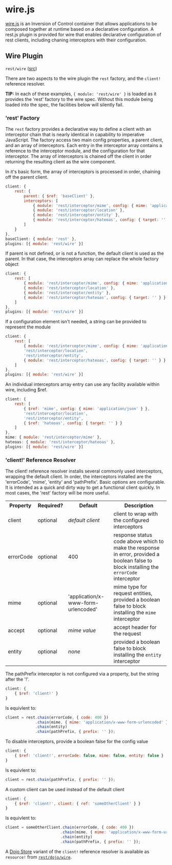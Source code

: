 # wire.js

[wire.js](https://github.com/cujojs/wire/) is an Inversion of Control container that allows applications to be composed together at runtime based on a declarative configuration. A rest.js plugin is provided for wire that enables declarative configuration of rest clients, including chaning interceptors with their configuration.


<a name="module-rest/wire"></a>
## Wire Plugin

`rest/wire` ([src](../wire.js))

There are two aspects to the wire plugin the `rest` factory, and the `client!` reference resolver.

**TIP:** In each of these examples, `{ module: 'rest/wire' }` is loaded as it provides the 'rest' factory to the wire spec.  Without this module being loaded into the spec, the facilities below will silently fail.


<a name="wire-rest-factory"></a>
### 'rest' Factory

The `rest` factory provides a declarative way to define a client with an interceptor chain that is nearly identical in capability to imperative JavaScript. The factory access two main config properties, a parent client, and an array of interceptors. Each entry in the interceptor array contains a reference to the interceptor module, and the configuration for that interceptor. The array of interceptors is chained off the client in order returning the resulting client as the wire component.

In it's basic form, the array of interceptors is processed in order, chaining off the parent client.

```javascript
client: {
    rest: {
        parent: { $ref: 'baseClient' },
        interceptors: [
            { module: 'rest/interceptor/mime', config: { mime: 'application/json' } },
            { module: 'rest/interceptor/location' },
            { module: 'rest/interceptor/entity' },
            { module: 'rest/interceptor/hateoas', config: { target: '' } }
        ]
    }
},
baseClient: { module: 'rest' },
plugins: [{ module: 'rest/wire' }]
```

If parent is not defined, or is not a function, the default client is used as the parent. In that case, the interceptors array can replace the whole factory object

```javascript
client: {
    rest: [
        { module: 'rest/interceptor/mime', config: { mime: 'application/json' } },
        { module: 'rest/interceptor/location' },
        { module: 'rest/interceptor/entity' },
        { module: 'rest/interceptor/hateoas', config: { target: '' } }
    ]
},
plugins: [{ module: 'rest/wire' }]
```

If a configuration element isn't needed, a string can be provided to represent the module

```javascript
client: {
    rest: [
        { module: 'rest/interceptor/mime', config: { mime: 'application/json' } },
        'rest/interceptor/location',
        'rest/interceptor/entity',
        { module: 'rest/interceptor/hateoas', config: { target: '' } }
    ]
},
plugins: [{ module: 'rest/wire' }]
```

An individual interceptors array entry can use any facility available within wire, including $ref.

```javascript
client: {
    rest: [
        { $ref: 'mime', config: { mime: 'application/json' } },
        'rest/interceptor/location',
        'rest/interceptor/entity',
        { $ref: 'hateoas', config: { target: '' } }
    ]
},
mime: { module: 'rest/interceptor/mime' },
hateoas: { module: 'rest/interceptor/hateoas' },
plugins: [{ module: 'rest/wire' }]
```


<a name="wire-client-resolver"></a>
### 'client!' Reference Resolver

The client! reference resolver installs several commonly used interceptors, wrapping the default client. In order, the interceptors installed are the \'errorCode', \'mime', \'entity' and \'pathPrefix'. Basic options are configurable. It is intended as a quick and dirty way to get a functional client quickly. In most cases, the \'rest' factory will be more useful.

<table>
<tr>
  <th>Property</th>
  <th>Required?</th>
  <th>Default</th>
  <th>Description</th>
</tr>
<tr>
  <td>client</td>
  <td>optional</td>
  <td><em>default client</em></td>
  <td>client to wrap with the configured interceptors
</tr>
<tr>
  <td>errorCode</td>
  <td>optional</td>
  <td>400</td>
  <td>response status code above which to make the response in error, provided a boolean false to block installing the <code>errorCode</code> interceptor</td>
</tr>
<tr>
  <td>mime</td>
  <td>optional</td>
  <td>'application/x-www-form-urlencoded'</td>
  <td>mime type for request entities, provided a boolean false to block installing the <code>mime</code> interceptor</td>
</tr>
<tr>
  <td>accept</td>
  <td>optional</td>
  <td><em>mime value</em></td>
  <td>accept header for the request</td>
</tr>
<tr>
  <td>entity</td>
  <td>optional</td>
  <td><em>none</em></td>
  <td>provided a boolean false to block installing the <code>entity</code> interceptor</td>
</tr>
</table>

The pathPrefix interceptor is not configured via a property, but the string after the '!'.

```javascript
client: {
	{ $ref: 'client!' }
}
```

Is equivlent to:

```javascript
client = rest.chain(errorCode, { code: 400 })
             .chain(mime, { mime: 'application/x-www-form-urlencoded' })
             .chain(entity)
             .chain(pathPrefix, { prefix: '' });
```

To disable interceptors, provide a boolean false for the config value

```javascript
client: {
	{ $ref: 'client!', errorCode: false, mime: false, entity: false }
}
```

Is equivlent to:

```javascript
client = rest.chain(pathPrefix, { prefix: '' });
```

A custom client can be used instead of the default client

```javascript
client: {
	{ $ref: 'client!', client: { ref: 'someOtherClient' } }
}
```

Is equivlent to:

```javascript
client = someOtherClient.chain(errorCode, { code: 400 })
                        .chain(mime, { mime: 'application/x-www-form-urlencoded' })
                        .chain(entity)
                        .chain(pathPrefix, { prefix: '' });
```

A [Dojo Store](dojo.md#dojo-stores) variant of the `client!` reference resolver is available as `resource!` from [`rest/dojo/wire`](dojo.md#module-rest/dojo/wire).
